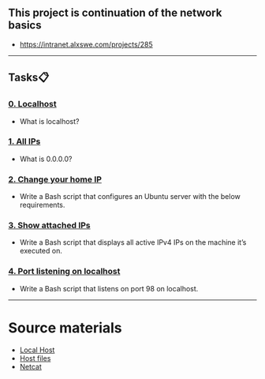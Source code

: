 ## This project is  continuation of the network basics
* https://intranet.alxswe.com/projects/285
---

## Tasks:clipboard:

### [0. Localhost](./0-localhost)
* What is localhost?


### [1. All IPs](./1-wildcard)
* What is 0.0.0.0?


### [2. Change your home IP](https://github.com/Jaaystones/alx-system_engineering-devops/blob/master/0x08-networking_basics_2/0-change_your_home_IP)
* Write a Bash script that configures an Ubuntu server with the below requirements.


### [3. Show attached IPs](https://github.com/Jaaystones/alx-system_engineering-devops/blob/master/0x08-networking_basics_2/1-show_attached_IPs)
* Write a Bash script that displays all active IPv4 IPs on the machine it’s executed on.


### [4. Port listening on localhost](./4-port_listening_on_localhost)
* Write a Bash script that listens on port 98 on localhost.

---

# Source materials
* [Local Host](https://en.wikipedia.org/wiki/Localhost)
* [Host files](https://www.makeuseof.com/tag/modify-manage-hosts-file-linux/)
* [Netcat](https://www.thegeekstuff.com/2012/04/nc-command-examples/)

